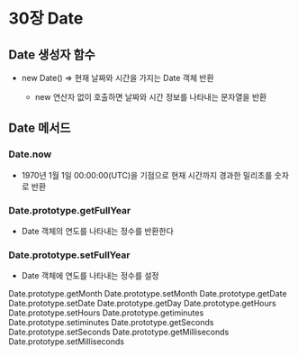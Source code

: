 # 30장 Date

## Date 생성자 함수

- new Date() => 현재 날짜와 시간을 가지는 Date 객체 반환

  - new 연산자 없이 호출하면 날짜와 시간 정보를 나타내는 문자열을 반환

## Date 메서드

### Date.now

- 1970년 1월 1일 00:00:00(UTC)을 기점으로 현재 시간까지 경과한 밀리초를 숫자로 반환

### Date.prototype.getFullYear

- Date 객체의 연도를 나타내는 정수를 반환한다

### Date.prototype.setFullYear

- Date 객체에 연도를 나타내는 정수를 설정

Date.prototype.getMonth
Date.prototype.setMonth
Date.prototype.getDate
Date.prototype.setDate
Date.prototype.getDay
Date.prototype.getHours
Date.prototype.setHours
Date.prototype.getiminutes
Date.prototype.setiminutes
Date.prototype.getSeconds
Date.prototype.setSeconds
Date.prototype.getMilliseconds
Date.prototype.setMilliseconds
